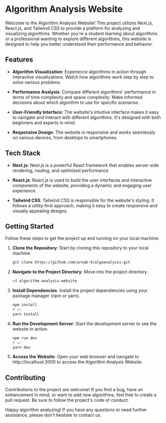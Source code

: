 # Algorithm Analysis Website

Welcome to the Algorithm Analysis Website! This project utilizes Next.js, React.js, and Tailwind CSS to provide a platform for analyzing and visualizing algorithms. Whether you're a student learning about algorithms or a professional wanting to explore different algorithms, this website is designed to help you better understand their performance and behavior.

## Features

- **Algorithm Visualization**: Experience algorithms in action through interactive visualizations. Watch how algorithms work step by step to solve various problems.

- **Performance Analysis**: Compare different algorithms' performance in terms of time complexity and space complexity. Make informed decisions about which algorithm to use for specific scenarios.

- **User-Friendly Interface**: The website's intuitive interface makes it easy to navigate and interact with different algorithms. It's designed with both beginners and experts in mind.

- **Responsive Design**: The website is responsive and works seamlessly on various devices, from desktops to smartphones.

## Tech Stack

- **Next.js**: Next.js is a powerful React framework that enables server-side rendering, routing, and optimized performance.

- **React.js**: React.js is used to build the user interfaces and interactive components of the website, providing a dynamic and engaging user experience.

- **Tailwind CSS**: Tailwind CSS is responsible for the website's styling. It follows a utility-first approach, making it easy to create responsive and visually appealing designs.

## Getting Started

Follow these steps to get the project up and running on your local machine:

1. **Clone the Repository**: Start by cloning this repository to your local machine.
   ```bash
   git clone https://github.com/arnab-4/algoanalysis.git

2. **Navigate to the Project Directory**: Move into the project directory.
   ```bash
   cd algorithm-analysis-website
3. **Install Dependencies**: Install the project dependencies using your package manager (npm or yarn).
   ```bash
   npm install
   # or
   yarn install

4. **Run the Development Server**: Start the development server to see the website in action.

   ```bash
   npm run dev
   # or
   yarn dev

5. **Access the Website**: Open your web browser and navigate to http://localhost:3000 to access the Algorithm Analysis Website.


## Contributing

Contributions to the project are welcome! If you find a bug, have an enhancement in mind, or want to add new algorithms, feel free to create a pull request. Be sure to follow the project's code of conduct.

Happy algorithm analyzing! If you have any questions or need further assistance, please don't hesitate to contact us.



